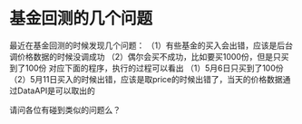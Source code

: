 # 基金回测的几个问题

最近在基金回测的时候发现几个问题：
（1）有些基金的买入会出错，应该是后台调价格数据的时候没调成功
（2）偶尔会买不成功，比如要买1000份，但是只买到了100份
对应下面的程序，执行的过程可以看出
（1）5月6日只买到了100份
（2）5月11日买入的时候出错，应该是取price的时候出错了，当天的价格数据通过DataAPI是可以取出的

请问各位有碰到类似的问题么？